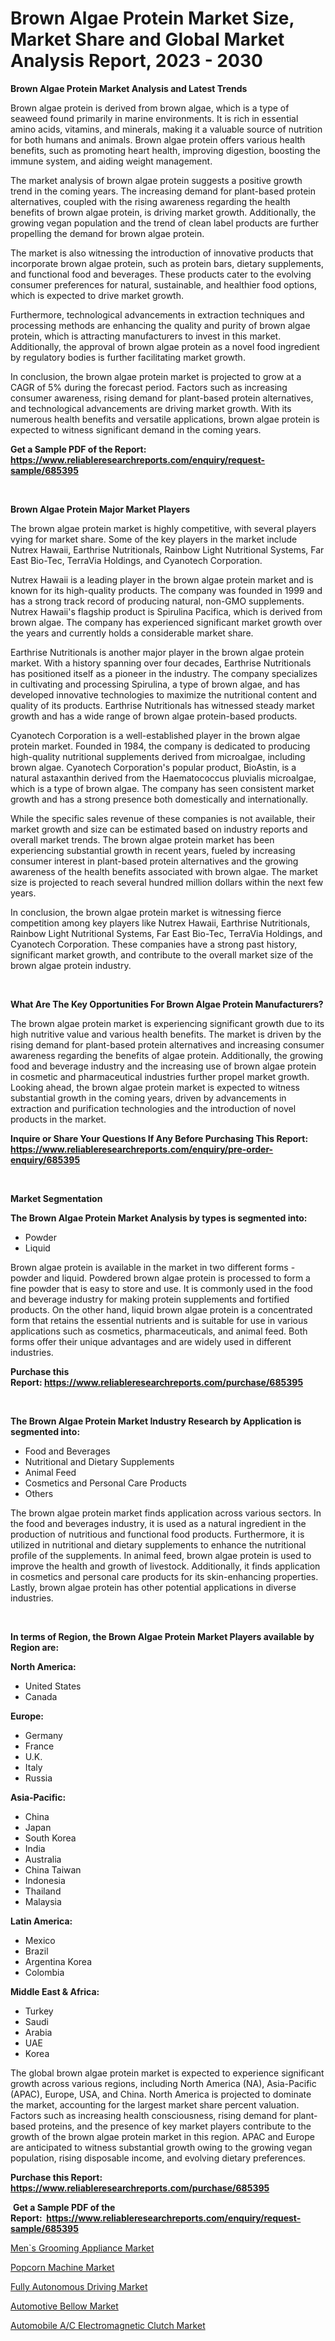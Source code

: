 <p><h1>Brown Algae Protein Market Size, Market Share and Global Market Analysis Report, 2023 - 2030</h1></p><p><strong>Brown Algae Protein Market Analysis and Latest Trends</strong></p>
<p><p>Brown algae protein is derived from brown algae, which is a type of seaweed found primarily in marine environments. It is rich in essential amino acids, vitamins, and minerals, making it a valuable source of nutrition for both humans and animals. Brown algae protein offers various health benefits, such as promoting heart health, improving digestion, boosting the immune system, and aiding weight management.</p><p>The market analysis of brown algae protein suggests a positive growth trend in the coming years. The increasing demand for plant-based protein alternatives, coupled with the rising awareness regarding the health benefits of brown algae protein, is driving market growth. Additionally, the growing vegan population and the trend of clean label products are further propelling the demand for brown algae protein.</p><p>The market is also witnessing the introduction of innovative products that incorporate brown algae protein, such as protein bars, dietary supplements, and functional food and beverages. These products cater to the evolving consumer preferences for natural, sustainable, and healthier food options, which is expected to drive market growth.</p><p>Furthermore, technological advancements in extraction techniques and processing methods are enhancing the quality and purity of brown algae protein, which is attracting manufacturers to invest in this market. Additionally, the approval of brown algae protein as a novel food ingredient by regulatory bodies is further facilitating market growth.</p><p>In conclusion, the brown algae protein market is projected to grow at a CAGR of 5% during the forecast period. Factors such as increasing consumer awareness, rising demand for plant-based protein alternatives, and technological advancements are driving market growth. With its numerous health benefits and versatile applications, brown algae protein is expected to witness significant demand in the coming years.</p></p>
<p><strong>Get a Sample PDF of the Report:&nbsp; <a href="https://www.reliableresearchreports.com/enquiry/request-sample/685395">https://www.reliableresearchreports.com/enquiry/request-sample/685395</a></strong></p>
<p>&nbsp;</p>
<p><strong>Brown Algae Protein Major Market Players</strong></p>
<p><p>The brown algae protein market is highly competitive, with several players vying for market share. Some of the key players in the market include Nutrex Hawaii, Earthrise Nutritionals, Rainbow Light Nutritional Systems, Far East Bio-Tec, TerraVia Holdings, and Cyanotech Corporation.</p><p>Nutrex Hawaii is a leading player in the brown algae protein market and is known for its high-quality products. The company was founded in 1999 and has a strong track record of producing natural, non-GMO supplements. Nutrex Hawaii's flagship product is Spirulina Pacifica, which is derived from brown algae. The company has experienced significant market growth over the years and currently holds a considerable market share.</p><p>Earthrise Nutritionals is another major player in the brown algae protein market. With a history spanning over four decades, Earthrise Nutritionals has positioned itself as a pioneer in the industry. The company specializes in cultivating and processing Spirulina, a type of brown algae, and has developed innovative technologies to maximize the nutritional content and quality of its products. Earthrise Nutritionals has witnessed steady market growth and has a wide range of brown algae protein-based products.</p><p>Cyanotech Corporation is a well-established player in the brown algae protein market. Founded in 1984, the company is dedicated to producing high-quality nutritional supplements derived from microalgae, including brown algae. Cyanotech Corporation's popular product, BioAstin, is a natural astaxanthin derived from the Haematococcus pluvialis microalgae, which is a type of brown algae. The company has seen consistent market growth and has a strong presence both domestically and internationally.</p><p>While the specific sales revenue of these companies is not available, their market growth and size can be estimated based on industry reports and overall market trends. The brown algae protein market has been experiencing substantial growth in recent years, fueled by increasing consumer interest in plant-based protein alternatives and the growing awareness of the health benefits associated with brown algae. The market size is projected to reach several hundred million dollars within the next few years.</p><p>In conclusion, the brown algae protein market is witnessing fierce competition among key players like Nutrex Hawaii, Earthrise Nutritionals, Rainbow Light Nutritional Systems, Far East Bio-Tec, TerraVia Holdings, and Cyanotech Corporation. These companies have a strong past history, significant market growth, and contribute to the overall market size of the brown algae protein industry.</p></p>
<p>&nbsp;</p>
<p><strong>What Are The Key Opportunities For Brown Algae Protein Manufacturers?</strong></p>
<p><p>The brown algae protein market is experiencing significant growth due to its high nutritive value and various health benefits. The market is driven by the rising demand for plant-based protein alternatives and increasing consumer awareness regarding the benefits of algae protein. Additionally, the growing food and beverage industry and the increasing use of brown algae protein in cosmetic and pharmaceutical industries further propel market growth. Looking ahead, the brown algae protein market is expected to witness substantial growth in the coming years, driven by advancements in extraction and purification technologies and the introduction of novel products in the market.</p></p>
<p><strong>Inquire or Share Your Questions If Any Before Purchasing This Report: <a href="https://www.reliableresearchreports.com/enquiry/pre-order-enquiry/685395">https://www.reliableresearchreports.com/enquiry/pre-order-enquiry/685395</a></strong></p>
<p>&nbsp;</p>
<p><strong>Market Segmentation</strong></p>
<p><strong>The Brown Algae Protein Market Analysis by types is segmented into:</strong></p>
<p><ul><li>Powder</li><li>Liquid</li></ul></p>
<p><p>Brown algae protein is available in the market in two different forms - powder and liquid. Powdered brown algae protein is processed to form a fine powder that is easy to store and use. It is commonly used in the food and beverage industry for making protein supplements and fortified products. On the other hand, liquid brown algae protein is a concentrated form that retains the essential nutrients and is suitable for use in various applications such as cosmetics, pharmaceuticals, and animal feed. Both forms offer their unique advantages and are widely used in different industries.</p></p>
<p><strong>Purchase this Report:&nbsp;<a href="https://www.reliableresearchreports.com/purchase/685395">https://www.reliableresearchreports.com/purchase/685395</a></strong></p>
<p>&nbsp;</p>
<p><strong>The Brown Algae Protein Market Industry Research by Application is segmented into:</strong></p>
<p><ul><li>Food and Beverages</li><li>Nutritional and Dietary Supplements</li><li>Animal Feed</li><li>Cosmetics and Personal Care Products</li><li>Others</li></ul></p>
<p><p>The brown algae protein market finds application across various sectors. In the food and beverages industry, it is used as a natural ingredient in the production of nutritious and functional food products. Furthermore, it is utilized in nutritional and dietary supplements to enhance the nutritional profile of the supplements. In animal feed, brown algae protein is used to improve the health and growth of livestock. Additionally, it finds application in cosmetics and personal care products for its skin-enhancing properties. Lastly, brown algae protein has other potential applications in diverse industries.</p></p>
<p>&nbsp;</p>
<p><strong>In terms of Region, the Brown Algae Protein Market Players available by Region are:</strong></p>
<p>
    <p> <strong> North America: </strong>
        <ul>
            <li>United States</li>
            <li>Canada</li>
        </ul>
        </p> 
    <p> <strong> Europe: </strong>
        <ul>
            <li>Germany</li>
            <li>France</li>
            <li>U.K.</li>
            <li>Italy</li>
            <li>Russia</li>
        </ul>
        </p> 
    <p> <strong> Asia-Pacific: </strong>
        <ul>
            <li>China</li>
            <li>Japan</li>
            <li>South Korea</li>
            <li>India</li>
            <li>Australia</li>
            <li>China Taiwan</li>
            <li>Indonesia</li>
            <li>Thailand</li>
            <li>Malaysia</li>
        </ul>
        </p> 
    <p> <strong> Latin America: </strong>
        <ul>
            <li>Mexico</li>
            <li>Brazil</li>
            <li>Argentina Korea</li>
            <li>Colombia</li>
        </ul>
        </p> 
    <p> <strong> Middle East & Africa: </strong>
        <ul>
            <li>Turkey</li>
            <li>Saudi</li>
            <li>Arabia</li>
            <li>UAE</li>
            <li>Korea</li>
        </ul>
    </p>
    </p>
<p><p>The global brown algae protein market is expected to experience significant growth across various regions, including North America (NA), Asia-Pacific (APAC), Europe, USA, and China. North America is projected to dominate the market, accounting for the largest market share percent valuation. Factors such as increasing health consciousness, rising demand for plant-based proteins, and the presence of key market players contribute to the growth of the brown algae protein market in this region. APAC and Europe are anticipated to witness substantial growth owing to the growing vegan population, rising disposable income, and evolving dietary preferences.</p></p>
<p><strong>Purchase this Report: <a href="https://www.reliableresearchreports.com/purchase/685395">https://www.reliableresearchreports.com/purchase/685395</a></strong></p>
<p>&nbsp;<strong>Get a Sample PDF of the Report:&nbsp;&nbsp;<a href="https://www.reliableresearchreports.com/enquiry/request-sample/685395">https://www.reliableresearchreports.com/enquiry/request-sample/685395</a></strong></p>
<p><strong></strong></p>
<p><p><a href="https://medium.com/@reportmines/men-s-grooming-appliance-market-research-report-its-history-and-forecast-2023-to-2030-3e8aa63f0d4a">Men`s Grooming Appliance Market</a></p><p><a href="https://medium.com/@viksingh034/popcorn-machine-market-competitive-analysis-market-trends-and-forecast-to-2030-4c2b382142cd">Popcorn Machine Market</a></p><p><a href="https://www.linkedin.com/pulse/fully-autonomous-driving-market-size-2023-2030-global-ft9ve/">Fully Autonomous Driving Market</a></p><p><a href="https://github.com/dziulagalemab/Market-Research-Report-List-1/blob/main/automotive-bellow-market.md">Automotive Bellow Market</a></p><p><a href="https://github.com/abbypearson7765/Market-Research-Report-List-1/blob/main/automobile-ac-electromagnetic-clutch-market.md">Automobile A/C Electromagnetic Clutch Market</a></p></p>